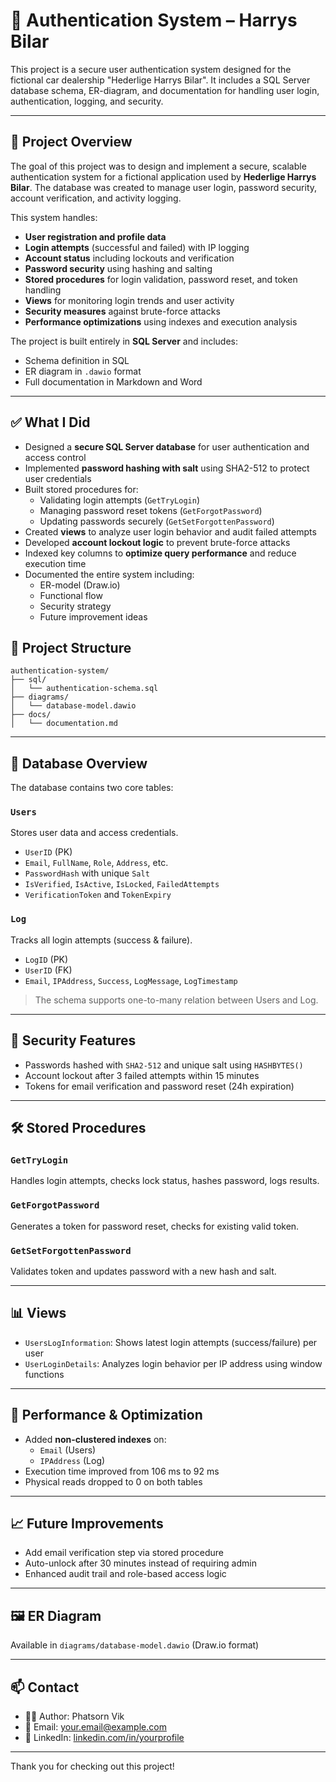 
# 🔐 Authentication System – Harrys Bilar

This project is a secure user authentication system designed for the fictional car dealership "Hederlige Harrys Bilar". It includes a SQL Server database schema, ER-diagram, and documentation for handling user login, authentication, logging, and security.

---

## 🧾 Project Overview

The goal of this project was to design and implement a secure, scalable authentication system for a fictional application used by **Hederlige Harrys Bilar**. The database was created to manage user login, password security, account verification, and activity logging.

This system handles:

- **User registration and profile data**
- **Login attempts** (successful and failed) with IP logging
- **Account status** including lockouts and verification
- **Password security** using hashing and salting
- **Stored procedures** for login validation, password reset, and token handling
- **Views** for monitoring login trends and user activity
- **Security measures** against brute-force attacks
- **Performance optimizations** using indexes and execution analysis

The project is built entirely in **SQL Server** and includes:
- Schema definition in SQL
- ER diagram in `.dawio` format
- Full documentation in Markdown and Word

---


## ✅ What I Did

- Designed a **secure SQL Server database** for user authentication and access control  
- Implemented **password hashing with salt** using SHA2-512 to protect user credentials  
- Built stored procedures for:
  - Validating login attempts (`GetTryLogin`)
  - Managing password reset tokens (`GetForgotPassword`)
  - Updating passwords securely (`GetSetForgottenPassword`)
- Created **views** to analyze user login behavior and audit failed attempts
- Developed **account lockout logic** to prevent brute-force attacks
- Indexed key columns to **optimize query performance** and reduce execution time
- Documented the entire system including:
  - ER-model (Draw.io)
  - Functional flow
  - Security strategy
  - Future improvement ideas

## 📁 Project Structure

```
authentication-system/
├── sql/
│   └── authentication-schema.sql
├── diagrams/
│   └── database-model.dawio
├── docs/
│   └── documentation.md
```

---

## 🧩 Database Overview

The database contains two core tables:

### `Users`
Stores user data and access credentials.

- `UserID` (PK)
- `Email`, `FullName`, `Role`, `Address`, etc.
- `PasswordHash` with unique `Salt`
- `IsVerified`, `IsActive`, `IsLocked`, `FailedAttempts`
- `VerificationToken` and `TokenExpiry`

### `Log`
Tracks all login attempts (success & failure).

- `LogID` (PK)
- `UserID` (FK)
- `Email`, `IPAddress`, `Success`, `LogMessage`, `LogTimestamp`

> The schema supports one-to-many relation between Users and Log.

---

## 🔐 Security Features

- Passwords hashed with `SHA2-512` and unique salt using `HASHBYTES()`
- Account lockout after 3 failed attempts within 15 minutes
- Tokens for email verification and password reset (24h expiration)

---

## 🛠 Stored Procedures

### `GetTryLogin`
Handles login attempts, checks lock status, hashes password, logs results.

### `GetForgotPassword`
Generates a token for password reset, checks for existing valid token.

### `GetSetForgottenPassword`
Validates token and updates password with a new hash and salt.

---

## 📊 Views

- `UsersLogInformation`: Shows latest login attempts (success/failure) per user
- `UserLoginDetails`: Analyzes login behavior per IP address using window functions

---

## 🧪 Performance & Optimization

- Added **non-clustered indexes** on:
  - `Email` (Users)
  - `IPAddress` (Log)
- Execution time improved from 106 ms to 92 ms
- Physical reads dropped to 0 on both tables

---

## 📈 Future Improvements

- Add email verification step via stored procedure
- Auto-unlock after 30 minutes instead of requiring admin
- Enhanced audit trail and role-based access logic

---

## 🖼 ER Diagram

Available in `diagrams/database-model.dawio` (Draw.io format)

---

## 📫 Contact

- 👩‍💻 Author: Phatsorn Vik  
- 📧 Email: your.email@example.com  
- 💼 LinkedIn: [linkedin.com/in/yourprofile](https://www.linkedin.com/in/yourprofile)

---

Thank you for checking out this project!
